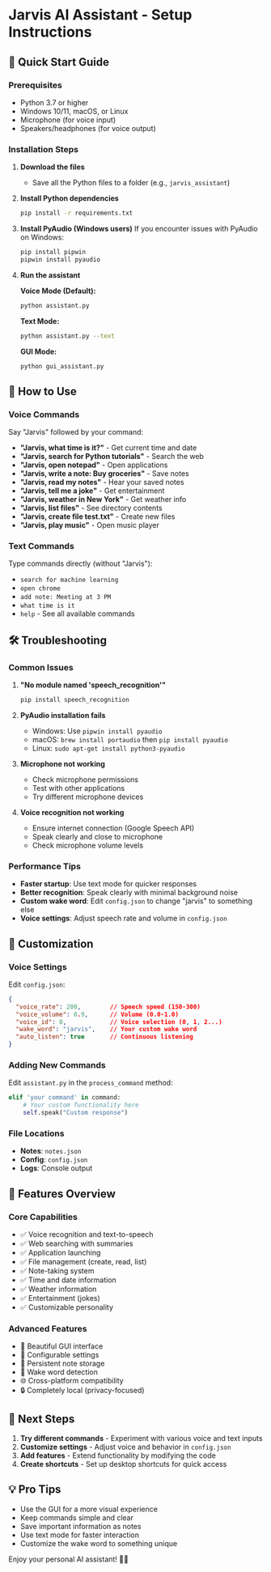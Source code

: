 # Jarvis AI Assistant - Setup Instructions

## 🚀 Quick Start Guide

### Prerequisites
- Python 3.7 or higher
- Windows 10/11, macOS, or Linux
- Microphone (for voice input)
- Speakers/headphones (for voice output)

### Installation Steps

1. **Download the files**
   - Save all the Python files to a folder (e.g., `jarvis_assistant`)

2. **Install Python dependencies**
   ```bash
   pip install -r requirements.txt
   ```

3. **Install PyAudio (Windows users)**
   If you encounter issues with PyAudio on Windows:
   ```bash
   pip install pipwin
   pipwin install pyaudio
   ```

4. **Run the assistant**
   
   **Voice Mode (Default):**
   ```bash
   python assistant.py
   ```
   
   **Text Mode:**
   ```bash
   python assistant.py --text
   ```
   
   **GUI Mode:**
   ```bash
   python gui_assistant.py
   ```

## 🎯 How to Use

### Voice Commands
Say "Jarvis" followed by your command:

- **"Jarvis, what time is it?"** - Get current time and date
- **"Jarvis, search for Python tutorials"** - Search the web
- **"Jarvis, open notepad"** - Open applications
- **"Jarvis, write a note: Buy groceries"** - Save notes
- **"Jarvis, read my notes"** - Hear your saved notes
- **"Jarvis, tell me a joke"** - Get entertainment
- **"Jarvis, weather in New York"** - Get weather info
- **"Jarvis, list files"** - See directory contents
- **"Jarvis, create file test.txt"** - Create new files
- **"Jarvis, play music"** - Open music player

### Text Commands
Type commands directly (without "Jarvis"):

- `search for machine learning`
- `open chrome`
- `add note: Meeting at 3 PM`
- `what time is it`
- `help` - See all available commands

## 🛠️ Troubleshooting

### Common Issues

1. **"No module named 'speech_recognition'"**
   ```bash
   pip install speech_recognition
   ```

2. **PyAudio installation fails**
   - Windows: Use `pipwin install pyaudio`
   - macOS: `brew install portaudio` then `pip install pyaudio`
   - Linux: `sudo apt-get install python3-pyaudio`

3. **Microphone not working**
   - Check microphone permissions
   - Test with other applications
   - Try different microphone devices

4. **Voice recognition not working**
   - Ensure internet connection (Google Speech API)
   - Speak clearly and close to microphone
   - Check microphone volume levels

### Performance Tips

- **Faster startup**: Use text mode for quicker responses
- **Better recognition**: Speak clearly with minimal background noise
- **Custom wake word**: Edit `config.json` to change "jarvis" to something else
- **Voice settings**: Adjust speech rate and volume in `config.json`

## 🔧 Customization

### Voice Settings
Edit `config.json`:
```json
{
  "voice_rate": 200,        // Speech speed (150-300)
  "voice_volume": 0.9,      // Volume (0.0-1.0)
  "voice_id": 0,            // Voice selection (0, 1, 2...)
  "wake_word": "jarvis",    // Your custom wake word
  "auto_listen": true       // Continuous listening
}
```

### Adding New Commands
Edit `assistant.py` in the `process_command` method:

```python
elif 'your command' in command:
    # Your custom functionality here
    self.speak("Custom response")
```

### File Locations
- **Notes**: `notes.json`
- **Config**: `config.json`
- **Logs**: Console output

## 🌟 Features Overview

### Core Capabilities
- ✅ Voice recognition and text-to-speech
- ✅ Web searching with summaries
- ✅ Application launching
- ✅ File management (create, read, list)
- ✅ Note-taking system
- ✅ Time and date information
- ✅ Weather information
- ✅ Entertainment (jokes)
- ✅ Customizable personality

### Advanced Features
- 🎨 Beautiful GUI interface
- 🔧 Configurable settings
- 💾 Persistent note storage
- 🎤 Wake word detection
- 🌐 Cross-platform compatibility
- 🔒 Completely local (privacy-focused)

## 🚀 Next Steps

1. **Try different commands** - Experiment with various voice and text inputs
2. **Customize settings** - Adjust voice and behavior in `config.json`
3. **Add features** - Extend functionality by modifying the code
4. **Create shortcuts** - Set up desktop shortcuts for quick access

## 💡 Pro Tips

- Use the GUI for a more visual experience
- Keep commands simple and clear
- Save important information as notes
- Use text mode for faster interaction
- Customize the wake word to something unique

Enjoy your personal AI assistant! 🤖✨